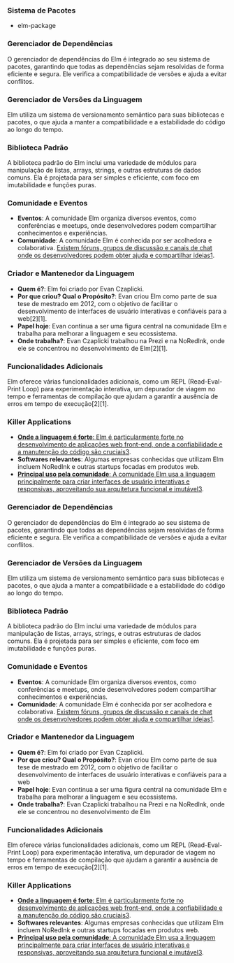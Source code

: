 
### Sistema de Pacotes
- elm-package
### Gerenciador de Dependências

O gerenciador de dependências do Elm é integrado ao seu sistema de pacotes, garantindo que todas as dependências sejam resolvidas de forma eficiente e segura. Ele verifica a compatibilidade de versões e ajuda a evitar conflitos.

### Gerenciador de Versões da Linguagem

Elm utiliza um sistema de versionamento semântico para suas bibliotecas e pacotes, o que ajuda a manter a compatibilidade e a estabilidade do código ao longo do tempo.

### Biblioteca Padrão

A biblioteca padrão do Elm inclui uma variedade de módulos para manipulação de listas, arrays, strings, e outras estruturas de dados comuns. Ela é projetada para ser simples e eficiente, com foco em imutabilidade e funções puras.

### Comunidade e Eventos

- **Eventos**: A comunidade Elm organiza diversos eventos, como conferências e meetups, onde desenvolvedores podem compartilhar conhecimentos e experiências.
- **Comunidade**: A comunidade Elm é conhecida por ser acolhedora e colaborativa. [Existem fóruns, grupos de discussão e canais de chat onde os desenvolvedores podem obter ajuda e compartilhar ideias](https://dev.to/marciofrayze/por-que-elm-e-uma-linguagem-tao-deliciosa-41on)[1](https://dev.to/marciofrayze/por-que-elm-e-uma-linguagem-tao-deliciosa-41on).

### Criador e Mantenedor da Linguagem

- **Quem é?**: Elm foi criado por Evan Czaplicki.
- **Por que criou? Qual o Propósito?**: Evan criou Elm como parte de sua tese de mestrado em 2012, com o objetivo de facilitar o desenvolvimento de interfaces de usuário interativas e confiáveis para a web[2][1].
- **Papel hoje**: Evan continua a ser uma figura central na comunidade Elm e trabalha para melhorar a linguagem e seu ecossistema.
- **Onde trabalha?**: Evan Czaplicki trabalhou na Prezi e na NoRedInk, onde ele se concentrou no desenvolvimento de Elm[2][1].

### Funcionalidades Adicionais

Elm oferece várias funcionalidades adicionais, como um REPL (Read-Eval-Print Loop) para experimentação interativa, um depurador de viagem no tempo e ferramentas de compilação que ajudam a garantir a ausência de erros em tempo de execução[2][1].

### Killer Applications

- [**Onde a linguagem é forte**: Elm é particularmente forte no desenvolvimento de aplicações web front-end, onde a confiabilidade e a manutenção do código são cruciais](https://codigosdefalha.com/2024/01/02/para-que-serve-o-elm/)[3](https://codigosdefalha.com/2024/01/02/para-que-serve-o-elm/).
- **Softwares relevantes**: Algumas empresas conhecidas que utilizam Elm incluem NoRedInk e outras startups focadas em produtos web.
- [**Principal uso pela comunidade**: A comunidade Elm usa a linguagem principalmente para criar interfaces de usuário interativas e responsivas, aproveitando sua arquitetura funcional e imutável](https://codigosdefalha.com/2024/01/02/para-que-serve-o-elm/)[3](https://codigosdefalha.com/2024/01/02/para-que-serve-o-elm/).

### Gerenciador de Dependências

O gerenciador de dependências do Elm é integrado ao seu sistema de pacotes, garantindo que todas as dependências sejam resolvidas de forma eficiente e segura. Ele verifica a compatibilidade de versões e ajuda a evitar conflitos.

### Gerenciador de Versões da Linguagem

Elm utiliza um sistema de versionamento semântico para suas bibliotecas e pacotes, o que ajuda a manter a compatibilidade e a estabilidade do código ao longo do tempo.

### Biblioteca Padrão

A biblioteca padrão do Elm inclui uma variedade de módulos para manipulação de listas, arrays, strings, e outras estruturas de dados comuns. Ela é projetada para ser simples e eficiente, com foco em imutabilidade e funções puras.

### Comunidade e Eventos

- **Eventos**: A comunidade Elm organiza diversos eventos, como conferências e meetups, onde desenvolvedores podem compartilhar conhecimentos e experiências.
- **Comunidade**: A comunidade Elm é conhecida por ser acolhedora e colaborativa. [Existem fóruns, grupos de discussão e canais de chat onde os desenvolvedores podem obter ajuda e compartilhar ideias](https://dev.to/marciofrayze/por-que-elm-e-uma-linguagem-tao-deliciosa-41on)[1](https://dev.to/marciofrayze/por-que-elm-e-uma-linguagem-tao-deliciosa-41on).

### Criador e Mantenedor da Linguagem

- **Quem é?**: Elm foi criado por Evan Czaplicki.
- **Por que criou? Qual o Propósito?**: Evan criou Elm como parte de sua tese de mestrado em 2012, com o objetivo de facilitar o desenvolvimento de interfaces de usuário interativas e confiáveis para a web
- **Papel hoje**: Evan continua a ser uma figura central na comunidade Elm e trabalha para melhorar a linguagem e seu ecossistema.
- **Onde trabalha?**: Evan Czaplicki trabalhou na Prezi e na NoRedInk, onde ele se concentrou no desenvolvimento de Elm

### Funcionalidades Adicionais

Elm oferece várias funcionalidades adicionais, como um REPL (Read-Eval-Print Loop) para experimentação interativa, um depurador de viagem no tempo e ferramentas de compilação que ajudam a garantir a ausência de erros em tempo de execução[2][1].

### Killer Applications

- [**Onde a linguagem é forte**: Elm é particularmente forte no desenvolvimento de aplicações web front-end, onde a confiabilidade e a manutenção do código são cruciais](https://codigosdefalha.com/2024/01/02/para-que-serve-o-elm/)[3](https://codigosdefalha.com/2024/01/02/para-que-serve-o-elm/).
- **Softwares relevantes**: Algumas empresas conhecidas que utilizam Elm incluem NoRedInk e outras startups focadas em produtos web.
- [**Principal uso pela comunidade**: A comunidade Elm usa a linguagem principalmente para criar interfaces de usuário interativas e responsivas, aproveitando sua arquitetura funcional e imutável](https://codigosdefalha.com/2024/01/02/para-que-serve-o-elm/)[3](https://codigosdefalha.com/2024/01/02/para-que-serve-o-elm/).
